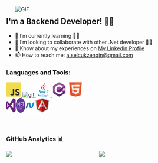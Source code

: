 <img align="right" alt="GIF" src="https://github.com/abhisheknaiidu/abhisheknaiidu/blob/master/code.gif?raw=true" width="480" height="auto" />

## I'm a Backend Developer! 👨‍💻
- 🌱 I’m currently learning 👨‍🎓
- 👯 I’m looking to collaborate with other .Net developer 👩‍💻
- 📄 Know about my experiences on [My Linkedin Profile](https://www.linkedin.com/in/ahmet-sel%C3%A7uk-zengin-3807401a4/)
- 📫 How to reach me: [a.selcukzengin@gmail.com](mailto:a.selcukzengin@gmail.com)


<h3 align="left">Languages and Tools:</h3>
<p align="left"> 
<a href="https://developer.mozilla.org/en-US/docs/Web/JavaScript" target="_blank"> <img src="https://raw.githubusercontent.com/devicons/devicon/master/icons/javascript/javascript-original.svg" alt="javascript" width="40" height="40"/> </a> 
<a href="https://git-scm.com/" target="_blank"> <img src="https://www.vectorlogo.zone/logos/git-scm/git-scm-icon.svg" alt="git" width="40" height="40"/> </a> 
<a href="https://www.java.com" target="_blank"> <img src="https://raw.githubusercontent.com/devicons/devicon/master/icons/java/java-original.svg" alt="java" width="40" height="40"/> </a>
<a href="https://www.w3schools.com/cs/" target="_blank"> <img src="https://github.com/devicons/devicon/blob/master/icons/csharp/csharp-original.svg" alt="csharp" width="40" height="40"/></a>
<a href="https://www.w3schools.com/html/" target="_blank"> <img src="https://github.com/devicons/devicon/blob/master/icons/html5/html5-original.svg" alt="html5" width="40" height="40"/></a><br />
<a href="https://www.w3schools.com/angular/" target="_blank"> <img src="https://github.com/devicons/devicon/blob/master/icons/angularjs/angularjs-original.svg" alt="html5" width="40" height="40"/></a>
<a href="#" target="_blank"> <img align="left" alt="Visual Studio" width="26px" src="https://github.com/devicons/devicon/blob/master/icons/visualstudio/visualstudio-plain.svg" alt="visual studio" width="40" height="40"/></a>
<a href="#" target="_blank"> <img align="left" alt=".Net Core" width="26px" src="https://github.com/devicons/devicon/blob/master/icons/dotnetcore/dotnetcore-original.svg" width="40" height="40"/></a>
<a href="#" target="_blank"> <img align="left" alt=".Net" width="26px" src="https://github.com/devicons/devicon/blob/master/icons/dot-net/dot-net-original.svg" width="40" height="40"/></a>

<br />
<br />
<br />

### GitHub Analytics 📊

<img width="50%" align="left" src="https://github-readme-stats.vercel.app/api?username=ahmetselcukzengin&show_icons=true&locale=en&theme=algolia&include_all_commits=true&count_private=true"/>
  <img width="50%" align="right" src="https://github-readme-stats.vercel.app/api/top-langs?username=ahmetselcukzengin&show_icons=true&locale=en&layout=compact&langs_count=8&theme=algolia"/>
